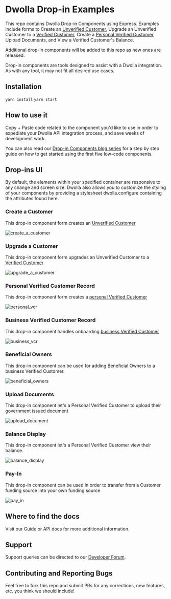 # Dwolla Drop-in Examples
This repo contains Dwolla Drop-in Components using Express. Examples include forms to Create an [Unverified Customer](https://developers.dwolla.com/concepts/customer-types#unverified-customer), Upgrade an Unverified Customer to a [Verified Customer](https://developers.dwolla.com/concepts/customer-types#verified-customer), Create a [Personal Verified Customer](https://developers.dwolla.com/concepts/customer-types#personal-verified-customer), Upload Documents, and View a Verified Customer's Balance. 

Additional drop-in components will be added to this repo as new ones are released.

Drop-in components are tools designed to assist with a Dwolla integration. As with any tool, it may not fit all desired use cases.

## Installation 

`yarn install`
`yarn start`

## How to use it

Copy + Paste code related to the component you'd like to use in order to expediate your Dwolla API integration process, and save weeks of development work.

You can also read our [Drop-in Components blog series](https://www.dwolla.com/updates/low-code-drop-in-components/) for a step by step guide on how to get started using the first five low-code components.

## Drop-ins UI

By default, the elements within your specified container are responsive to any change and screen size. Dwolla also allows you to customize the styling of your components by providing a stylesheet dwolla.configure containing the attributes found here.

### Create a Customer

This drop-in component form creates an [Unverified Customer](https://developers.dwolla.com/concepts/customer-types#unverified-customer)

![create_a_customer](/images/create_a_customer.png)

### Upgrade a Customer

This drop-in component form upgrades an Unverified Customer to a [Verified Customer](https://developers.dwolla.com/concepts/customer-types#verified-customer)

![upgrade_a_customer](/images/upgrade_customer.png)

### Personal Verified Customer Record

This drop-in component form creates a [personal Verified Customer](https://developers.dwolla.com/concepts/customer-types#verified-customer)

![personal_vcr](/images/create_pvc.png)

### Business Verified Customer Record

This drop-in component handles onboarding [business Verified Customer](https://developers.dwolla.com/concepts/customer-types#verified-customer)

![business_vcr](/images/create_bvcr.png)

### Beneficial Owners

This drop-in component can be used for adding Beneficial Owners to a business Verified Customer. 

![beneficial_owners](/images/create_beneficial_owners.png)

### Upload Documents

This drop-in component let's a Personal Verified Customer to upload their government issued document

![upload_document](/images/upload_document.png)


### Balance Display

This drop-in component let's a Personal Verified Customer view their balance.

![balance_display](/images/balance_display.png)


### Pay-In

This drop-in component can be used in order to transfer from a Customer funding source into your own funding source

![pay_in](/images/pay_in.png)


## Where to find the docs

Visit our Guide or API docs for more additional information. 

## Support

Support queries can be directed to our [Developer Forum](https://discuss.dwolla.com/).

## Contributing and Reporting Bugs

Feel free to fork this repo and submit PRs for any corrections, new features, etc. you think we should include!
